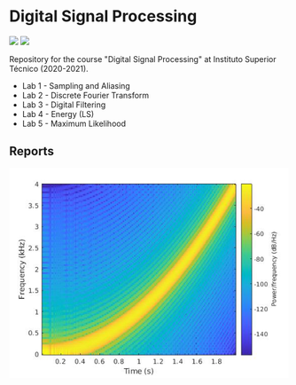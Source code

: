 # Digital Signal Processing

<img src="https://img.shields.io/badge/ubuntu-v20.04-blue"/>
<img src="https://img.shields.io/badge/matlab-R2020a-orange"/>

Repository for the course "Digital Signal Processing" at Instituto Superior Técnico (2020-2021). 

- Lab 1 - Sampling and Aliasing
- Lab 2 - Discrete Fourier Transform
- Lab 3 - Digital Filtering
- Lab 4 - Energy (LS)
- Lab 5 - Maximum Likelihood

 ## Reports


![Spectrogram](img1.jpg)

